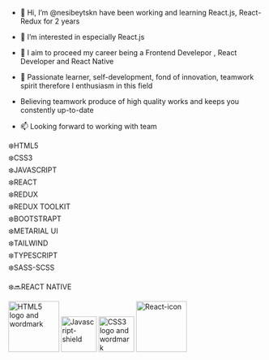 - 👋 Hi, I’m @nesibeytskn have been working and learning React.js, React-Redux for 2 years 
- 👀 I’m interested in especially React.js
- 🌱 I aim to proceed my career being a Frontend Develepor , React Developer and React Native 
- 💞️ Passionate learner, self-development, fond of innovation, teamwork spirit therefore I enthusiasm in this field
- Believing teamwork produce of high quality works and keeps you constently up-to-date

- 📫 Looking forward to working with team 





❄️HTML5 <br>
❄️CSS3<br>
❄️JAVASCRIPT<br>
❄️REACT<br>
❄️REDUX<br>
❄️REDUX TOOLKIT<br>
❄️BOOTSTRAPT<br>
❄️METARIAL UI<br>
❄️TAILWIND<br>
❄️TYPESCRIPT<br>
❄️SASS-SCSS<br>

❄️🔜REACT NATIVE<br>




<a title="W3C, CC BY 3.0 &lt;https://creativecommons.org/licenses/by/3.0&gt;, via Wikimedia Commons" href="https://commons.wikimedia.org/wiki/File:HTML5_logo_and_wordmark.svg"><img width="100" alt="HTML5 logo and wordmark" src="https://upload.wikimedia.org/wikipedia/commons/thumb/6/61/HTML5_logo_and_wordmark.svg/512px-HTML5_logo_and_wordmark.svg.png"></a>
<a title="Omed Habib, Public domain, via Wikimedia Commons" href="https://commons.wikimedia.org/wiki/File:Javascript-shield.svg"><img width="70" alt="Javascript-shield" src="https://upload.wikimedia.org/wikipedia/commons/thumb/d/d4/Javascript-shield.svg/128px-Javascript-shield.svg.png"></a>
<a title="Rudloff, CC BY 3.0 &lt;https://creativecommons.org/licenses/by/3.0&gt;, via Wikimedia Commons" href="https://commons.wikimedia.org/wiki/File:CSS3_logo_and_wordmark.svg"><img width="70" alt="CSS3 logo and wordmark" src="https://upload.wikimedia.org/wikipedia/commons/thumb/d/d5/CSS3_logo_and_wordmark.svg/128px-CSS3_logo_and_wordmark.svg.png"></a>
<a title="Facebook, Public domain, via Wikimedia Commons" href="https://commons.wikimedia.org/wiki/File:React-icon.svg"><img width="100" alt="React-icon" src="https://upload.wikimedia.org/wikipedia/commons/thumb/a/a7/React-icon.svg/64px-React-icon.svg.png"></a>
